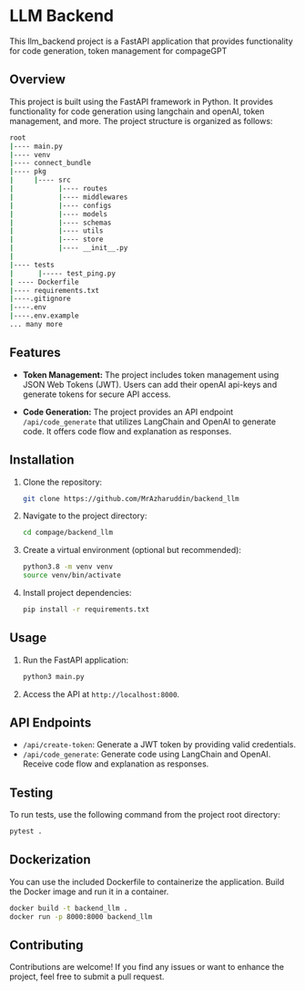 # LLM Backend

This llm_backend project is a FastAPI application that provides functionality for code generation, token management for compageGPT

## Overview

This project is built using the FastAPI framework in Python. It provides functionality for code generation using langchain and openAI, token management, and more. The project structure is organized as follows:

```bash
root
|---- main.py
|---- venv
|---- connect_bundle
|---- pkg
|     |---- src
|           |---- routes
|           |---- middlewares
|           |---- configs
|           |---- models
|           |---- schemas
|           |---- utils
|           |---- store
|           |---- __init__.py
|
|---- tests
|      |----- test_ping.py
| ---- Dockerfile
|---- requirements.txt
|----.gitignore
|----.env
|----.env.example
... many more
```

## Features

- **Token Management:** The project includes token management using JSON Web Tokens (JWT). Users can add their openAI api-keys and generate tokens for secure API access.

- **Code Generation:** The project provides an API endpoint `/api/code_generate` that utilizes LangChain and OpenAI to generate code. It offers code flow and explanation as responses.

## Installation

1. Clone the repository:

   ```bash
   git clone https://github.com/MrAzharuddin/backend_llm
   ```

2. Navigate to the project directory:

   ```bash
   cd compage/backend_llm
   ```

3. Create a virtual environment (optional but recommended):

   ```bash
   python3.8 -m venv venv
   source venv/bin/activate
   ```

4. Install project dependencies:
   ```bash
   pip install -r requirements.txt
   ```

## Usage

1. Run the FastAPI application:

   ```python
   python3 main.py
   ```

2. Access the API at `http://localhost:8000`.

## API Endpoints

- `/api/create-token`: Generate a JWT token by providing valid credentials.
- `/api/code_generate`: Generate code using LangChain and OpenAI. Receive code flow and explanation as responses.

## Testing

To run tests, use the following command from the project root directory:

```bash
pytest .
```

## Dockerization

You can use the included Dockerfile to containerize the application. Build the Docker image and run it in a container.

```bash
docker build -t backend_llm .
docker run -p 8000:8000 backend_llm
```

## Contributing

Contributions are welcome! If you find any issues or want to enhance the project, feel free to submit a pull request.
